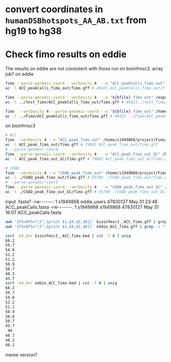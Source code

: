 # convert coordinates in `humanDSBhotspots_AA_AB.txt` from hg19 to hg38 
# Check fimo results on eddie
The results on eddie are not consistent with those run on bioinfmsc3.
array job?
on eddie
```bash
fimo --parse-genomic-coord --verbosity 4  --o "ACC_peakCalls_fimo_out" /exports/eddie/scratch/s1949868/test_fimo2/PRDM9.pwm.meme /exports/eddie/scratch/s1949868/PeakFasta/ACC_peakCalls.fasta
wc -l ACC_peakCalls_fimo_out/fimo.gff # 49421 ACC_peakCalls_fimo_out/fimo.gff

fimo --parse-genomic-coord --verbosity 4  --o "${bfile}_fimo_out" /exports/eddie/scratch/s1949868/test_fimo/PRDM9.pwm.meme $file
wc -l ../test_fimo/ACC_peakCalls_fimo_out/fimo.gff # 49421../test_fimo/ACC_peakCalls_fimo_out/fimo.gff

fimo  --verbosity 4 --parse-genomic-coord --o "${bfile}_fimo_out" /home/s1949868/Fimo/PRDM9.pwm.meme $file
wc -l ../Fimo/ACC_peakCalls_fimo_out/fimo.gff # 49421 ../Fimo/ACC_peakCalls_fimo_out/fimo.gff
```
on bioinfmsc3
```bash
# ACC
fimo --verbosity 4 --o "ACC_peak_fimo_out" /home/s1949868/project/Fimo/PRDM9.pwm.meme /home/s1949868/project/PeakFasta/PeakFasta/ACC_peakCalls.fasta
wc -l ACC_peak_fimo_out/fimo.gff # 79802 ACC_peak_fimo_out/fimo.gff
# --parse-genomic-coord
fimo --parse-genomic-coord --verbosity 4  --o "ACC_peak_fimo_out_GC" /home/s1949868/project/Fimo/PRDM9.pwm.meme /home/s1949868/project/PeakFasta/PeakFasta/ACC_peakCalls.fasta
wc -l ACC_peak_fimo_out_GC/fimo.gff # 79802 ACC_peak_fimo_out_GC/fimo.gff

# COAD
fimo --verbosity 4 --o "COAD_peak_fimo_out" /home/s1949868/project/Fimo/PRDM9.pwm.meme /home/s1949868/project/PeakFasta/PeakFasta/COAD_peakCalls.fasta
wc -l ./COAD_peak_fimo_out/fimo.gff # 95798 ./COAD_peak_fimo_out/fimo.gff
# --parse-genomic-coord
fimo --parse-genomic-coord --verbosity 4  --o "COAD_peak_fimo_out_GC" /home/s1949868/project/Fimo/PRDM9.pwm.meme /home/s1949868/project/PeakFasta/PeakFasta/COAD_peakCalls.fasta
wc -l ./COAD_peak_fimo_out_GC/fimo.gff # 95798 ./COAD_peak_fimo_out_GC/fimo.gff

```
input .fasta?
-rw------- 1 s1949868 eddie_users  47830127 May 31 23:48 ACC_peakCalls.fasta
-rw-------. 1 s1949868 s1949868  47830127 May 31 16:07 ACC_peakCalls.fasta
```bash
awk '{FS=OFS="\t";{print $1,$4,$5,$6}}' bioinfmsc3__ACC_fimo.gff | grep -v "^#" > bioinfmsc3__ACC_fimo.bed
awk '{FS=OFS="\t";{print $1,$4,$5,$6}}' eddie_ACC_fimo.gff | grep -v "^#" > eddie_ACC_fimo.bed
```

```bash
sort -k4,4nr bioinfmsc3__ACC_fimo.bed | cut -f 4 | uniq
68.2
59.7
54.8
52.2
51.1
50.9
50.7
48.3
43.7
sort -k4,4nr eddie_ACC_fimo.bed | cut -f 4 | uniq
68.2
59.7
54.8
52.2
51.1
50.9
50.8
50.7
49.7
 49
48.7
48.3
46.1
```
meme version?
<!--stackedit_data:
eyJoaXN0b3J5IjpbLTE3NDUyMTUzOTIsLTIwMzgxMjMwODMsLT
E2NTA1NzAzLDE2NTYzNTU5MjMsLTE0MTI4NDQ4MDMsLTU3MzM3
MzkyMV19
-->
